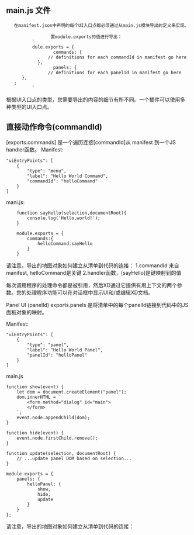 ## main.js 文件
       在manifest.json中声明的每个UI入口点都必须通过从main.js模块导出的定义来实现。
              
                     置module.exports的值进行导出：
              `
              dule.exports = {
                      commands: {
                    // definitions for each commandId in manifest go here
                },
                      panels: {
                    // definitions for each panelId in manifest go here
          },
       ;
              `
       
根据UI入口点的类型，您需要导出的内容的细节有所不同。一个插件可以使用多种类型的UI入口点。

## 直接动作命令(commandId)
[exports.commands] 是一个遍历连接[commandId]从 manifest 到一个JS handler函数。
Manifest:
```
"uiEntryPoints": [
    {
        "type": "menu",
        "label": "Hello World Command",
        "commandId": "helloCommand"
    }
]
```

mani.js:
```
    function sayHello(selection,documentRoot){
        console.log('Hello,world!');
    }

    module.exports = {
        commands:{
            helloCommand:sayHello
        }
    }
```

请注意，导出的地图对象如何建立从清单到代码的连接：
1.commandId 来自 manifest, helloCommand是关键
2.handler函数，[sayHello]是键映射到的值

每次调用程序的处理命令都是被引用，然后XD通过它提供有用上下文的两个参数。您的处理程序功能可以在对话框中显示UI和/或编辑XD文档。

Panel UI (panelId)
exports.panels 是将清单中的每个panelId链接到代码中的JS面板对象的映射。

Manifest:
```
"uiEntryPoints": [
    {
        "type": "panel",
        "label": "Hello World Panel",
        "panelId": "helloPanel"
    }
]
```


main.js
```
function show(event) {
    let dom = document.createElement("panel");
    dom.innerHTML = `
        <form method="dialog" id="main">
        </form>
    `;
    event.node.appendChild(dom);
}

function hide(event) {
    event.node.firstChild.remove();
}

function update(selection, documentRoot) {
    // ...update panel DOM based on selection...
}

module.exports = {
    panels: {
        helloPanel: {
            show,
            hide,
            update
        }
    }
};
```

请注意，导出的地图对象如何建立从清单到代码的连接：
